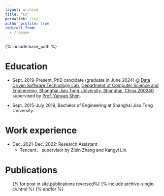 ```yaml
---
layout: archive
title: "CV"
permalink: /cv/
author_profile: true
redirect_from:
  - /resume
---
```


{% include base_path %}

Education
======
* Sept. 2019-Present, PhD candidate (graduate in June 2024) @ [Data Driven Software Technology Lab](https://ddst.sjtu.edu.cn), [Department of Computer Science and Engineering](https://www.cs.sjtu.edu.cn/), [Shanghai Jiao Tong University, Shanghai, China 200240](https://www.sjtu.edu.cn/)
supervised by [Prof. Yanyan Shen](https://www.cs.sjtu.edu.cn/~shen-yy/). 

* Sept. 2015-July 2019, Bachelor of Engineering at Shanghai Jiao Tong University. 

Work experience
======
* Dec. 2021-Dec. 2022: Research Assistant
  * Tencent， supervisor by Zibin Zhang and Kangyi Lin.

  

Publications
======
  <ul>{% for post in site.publications reversed%}
    {% include archive-single-cv.html %}
  {% endfor %}</ul>
  

